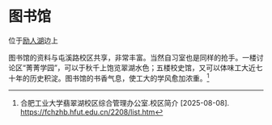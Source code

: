 # 图书馆

位于[励人湖](./liren_lake.md)边上

图书馆的资料与屯溪路校区共享，非常丰富。当然自习室也是同样的抢手。一楼讨论区“菁菁学园”，可以于秋千上饱览翠湖水色；五楼校史馆，又可以体味工大近七十年的历史积淀。图书馆的书香气息，使工大的学风愈加浓重。[^1]

[^1]:
    合肥工业大学翡翠湖校区综合管理办公室.校区简介 \[2025-08-08].  
    <https://fchzhb.hfut.edu.cn/2208/list.htm>
